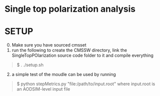 Single top polarization analysis
=====

SETUP
=====
0. Make sure you have sourced cmsset
1. run the following to create the CMSSW directory, link the SingleTopPOlarization source code folder to it and compile everything

>$ . ./setup.sh

2. a simple test of the moudle can be used by running 
>$ python stepMetrics.py "file:/path/to/input.root"
where input.root is an AODSIM-level input file
